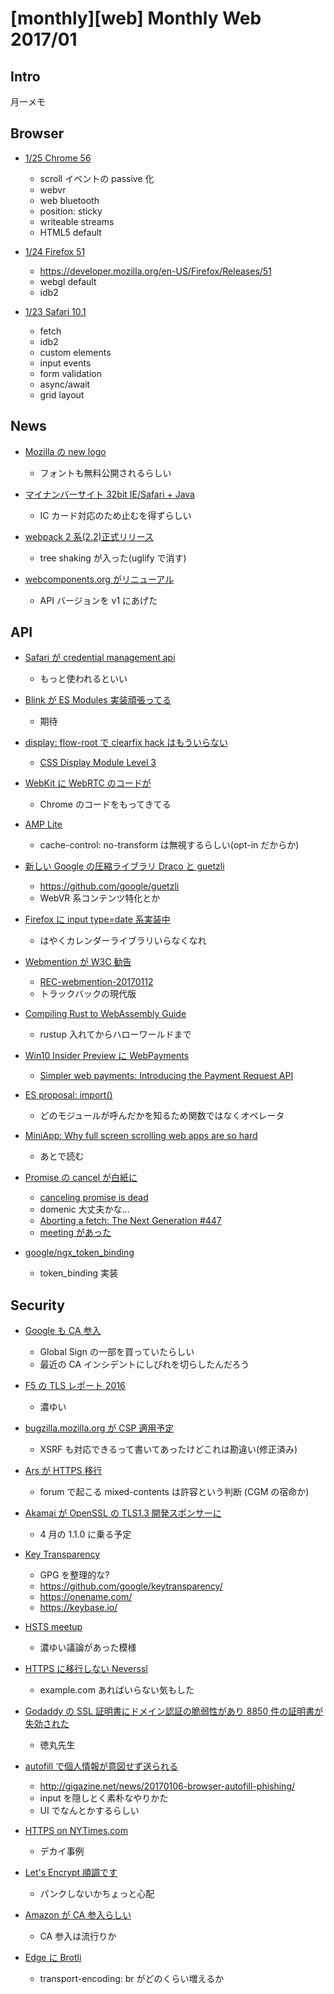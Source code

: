 # [monthly][web] Monthly Web 2017/01

## Intro

月一メモ


## Browser

- [1/25 Chrome 56](https://developers.google.com/web/updates/2017/01/nic56)
  - scroll イベントの passive 化
  - webvr
  - web bluetooth
  - position: sticky
  - writeable streams
  - HTML5 default

- [1/24 Firefox 51](https://www.mozilla.org/en-US/firefox/51.0/releasenotes/)
  - https://developer.mozilla.org/en-US/Firefox/Releases/51
  - webgl default
  - idb2

- [1/23 Safari 10.1](https://developer.apple.com/library/prerelease/content/releasenotes/General/WhatsNewInSafari/Articles/Safari_10_1.html)
  - fetch
  - idb2
  - custom elements
  - input events
  - form validation
  - async/await
  - grid layout


## News

- [Mozilla の new logo](https://blog.mozilla.org/opendesign/arrival/)
  - フォントも無料公開されるらしい

- [マイナンバーサイト 32bit IE/Safari + Java](http://internet.watch.impress.co.jp/docs/yajiuma/1039551.html)
  - IC カード対応のため止むを得ずらしい

- [webpack 2 系(2.2)正式リリース](https://medium.com/webpack/webpack-2-2-the-final-release-76c3d43bf144)
  - tree shaking が入った(uglify で消す)

- [webcomponents.org がリニューアル](https://www.webcomponents.org/)
  - API バージョンを v1 にあげた


## API

- [Safari が credential management api](https://lists.webkit.org/pipermail/webkit-dev/2017-January/028684.html)
  - もっと使われるといい

- [Blink が ES Modules 実装頑張ってる](https://docs.google.com/document/d/1vjiWxwhg9D0GNNOYgw3AxMG0iKOC9I3jlID4GTgZsac/edit)
  - 期待

- [display: flow-root で clearfix hack はもういらない](https://rachelandrew.co.uk/archives/2017/01/24/the-end-of-the-clearfix-hack/)
  - [CSS Display Module Level 3](https://drafts.csswg.org/css-display/#valdef-display-flow-root)

- [WebKit に WebRTC のコードが](https://trac.webkit.org/changeset/210942)
  - Chrome のコードをもってきてる

- [AMP Lite](https://developers-jp.googleblog.com/2017/01/google-amp-cache-and-amp-lite.html)
  - cache-control: no-transform は無視するらしい(opt-in だからか)

- [新しい Google の圧縮ライブラリ Draco と guetzli](https://opensource.googleblog.com/2017/01/introducing-draco-compression-for-3d.html)
  - <https://github.com/google/guetzli>
  - WebVR 系コンテンツ特化とか

- [Firefox に input type=date 系実装中](https://twitter.com/mozhacks/status/821005161602646016)
  - はやくカレンダーライブラリいらなくなれ

- [Webmention が W3C 勧告](https://www.mitsue.co.jp/knowledge/blog/frontend/201701/13_1201.html)
  - [REC-webmention-20170112](https://www.w3.org/TR/2017/REC-webmention-20170112/)
  - トラックバックの現代版

- [Compiling Rust to WebAssembly Guide](https://hackernoon.com/compiling-rust-to-webassembly-guide-411066a69fde)
  - rustup 入れてからハローワールドまで

- [Win10 Insider Preview に WebPayments](https://blogs.windows.com/windowsexperience/2017/01/09/announcing-windows-10-insider-preview-build-15002-pc/)
  - [Simpler web payments: Introducing the Payment Request API](https://blogs.windows.com/msedgedev/2016/12/15/payment-request-api-edge/#QSDAJIzUWKHR6b7s.97)

- [ES proposal: import()](http://www.2ality.com/2017/01/import-operator.html)
  - どのモジュールが呼んだかを知るため関数ではなくオペレータ

- [MiniApp: Why full screen scrolling web apps are so hard](https://docs.google.com/document/d/11kwtjxXelqsIELtHfXDWLWVPrdGJGdy4yvHu-2mGyn4/edit#heading=h.t1ozsjau67fw)
  - あとで読む

- [Promise の cancel が白紙に](https://github.com/tc39/proposal-cancelable-promises/issues/70)
  - [canceling promise is dead](https://medium.com/@benlesh/promise-cancellation-is-dead-long-live-promise-cancellation-c6601f1f5082#.8803mtmd3)
  - domenic 大丈夫かな...
  - [Aborting a fetch: The Next Generation #447](https://github.com/whatwg/fetch/issues/447)
  - [meeting があった](https://github.com/whatwg/fetch/issues/455)

- [google/ngx_token_binding](https://github.com/google/ngx_token_binding)
  - token_binding 実装


## Security

- [Google も CA 参入](https://security.googleblog.com/2017/01/the-foundation-of-more-secure-web.html)
  - Global Sign の一部を買っていたらしい
  - 最近の CA インシデントにしびれを切らしたんだろう

- [F5 の TLS レポート 2016](https://f5.com/Portals/1/PDF/labs/R065%20-%20REPORT%20-%20The%202016%20TLS%20Telemetry%20Report.pdf)
  - 濃ゆい

- [bugzilla.mozilla.org が CSP 適用予定](https://emceeaich.dreamwidth.org/201211.html)
  - XSRF も対応できるって書いてあったけどこれは勘違い(修正済み)

- [Ars が HTTPS 移行](https://arstechnica.com/information-technology/2017/01/ars-announces-https-by-default-finally/)
  - forum で起こる mixed-contents は許容という判断 (CGM の宿命か)

- [Akamai が OpenSSL の TLS1.3 開発スポンサーに](https://blogs.akamai.com/2017/01/tls-13-ftw.html)
  - 4 月の 1.1.0 に乗る予定

- [Key Transparency](https://developers-jp.googleblog.com/2017/01/security-through-transparency.html?m=1)
  - GPG を整理的な?
  - <https://github.com/google/keytransparency/>
  - <https://onename.com/>
  - <https://keybase.io/>

- [HSTS meetup](https://docs.google.com/document/d/1d21wtTCQ-a6vN7yDwyhLkuBpgmLoJCKMI7aRrXNBIbI/edit)
  - 濃ゆい議論があった模様

- [HTTPS に移行しない Neverssl](http://neverssl.com/)
  - example.com あればいらない気もした

- [Godaddy の SSL 証明書にドメイン認証の脆弱性があり 8850 件の証明書が失効された](http://blog.tokumaru.org/2017/01/godaddyssl8850.html?m=1)
  - 徳丸先生

- [autofill で個人情報が意図せず送られる](https://gist.github.com/mala/a53e3f8a0c793a5c7bef2215dd951879)
  - <http://gigazine.net/news/20170106-browser-autofill-phishing/>
  - input を隠しとく素朴なやりかた
  - UI でなんとかするらしい

- [HTTPS on NYTimes.com](https://open.blogs.nytimes.com/2017/01/10/https-on-nytimes-com/)
  - デカイ事例

- [Let's Encrypt 順調です](https://letsencrypt.org//2017/01/06/le-2016-in-review.html)
  - パンクしないかちょっと心配

- [Amazon が CA 参入らしい](https://www.amazontrust.com/)
  - CA 参入は流行りか

- [Edge に Brotli](https://blogs.windows.com/msedgedev/2016/12/20/introducing-brotli-compression/)
  - transport-encoding: br がどのくらい増えるか
